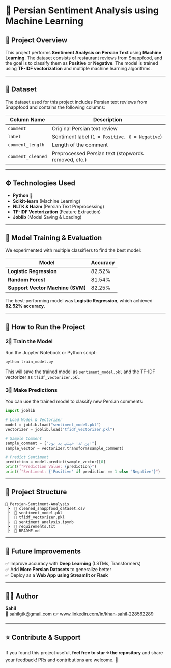 # 💙 Persian Sentiment Analysis using Machine Learning

## 🚀 Project Overview
This project performs **Sentiment Analysis on Persian Text** using **Machine Learning**. The dataset consists of restaurant reviews from Snappfood, and the goal is to classify them as **Positive** or **Negative**. The model is trained using **TF-IDF vectorization** and multiple machine learning algorithms.

---

## 🔹 Dataset
The dataset used for this project includes Persian text reviews from Snappfood and contains the following columns:

| Column Name      | Description                                  |
|-----------------|----------------------------------------------|
| `comment`       | Original Persian text review                |
| `label`         | Sentiment label (`1 = Positive, 0 = Negative`) |
| `comment_length`| Length of the comment                       |
| `comment_cleaned` | Preprocessed Persian text (stopwords removed, etc.) |

---

## ⚙️ Technologies Used
- **Python** 🐍
- **Scikit-learn** (Machine Learning)
- **NLTK & Hazm** (Persian Text Preprocessing)
- **TF-IDF Vectorization** (Feature Extraction)
- **Joblib** (Model Saving & Loading)

---

## 📀 Model Training & Evaluation
We experimented with multiple classifiers to find the best model:

| Model                     | Accuracy  |
|---------------------------|----------|
| **Logistic Regression**   | 82.52%      |
| **Random Forest**         | 81.54%      |
| **Support Vector Machine (SVM)** | 82.25% |

The best-performing model was **Logistic Regression**, which achieved **82.52% accuracy**.

---

## 🔹 How to Run the Project

### 2⃣ Train the Model
Run the Jupyter Notebook or Python script:
```bash
python train_model.py
```
This will save the trained model as `sentiment_model.pkl` and the TF-IDF vectorizer as `tfidf_vectorizer.pkl`.

### 3⃣ Make Predictions
You can use the trained model to classify new Persian comments:
```python
import joblib

# Load Model & Vectorizer
model = joblib.load("sentiment_model.pkl")
vectorizer = joblib.load("tfidf_vectorizer.pkl")

# Sample Comment
sample_comment = ["این غذا خیلی بد بود"]
sample_vector = vectorizer.transform(sample_comment)

# Predict Sentiment
prediction = model.predict(sample_vector)[0]
print(f"Prediction Value: {prediction}")
print(f"Sentiment: {'Positive' if prediction == 1 else 'Negative'}")
```

---

## 📂 Project Structure
```
📝 Persian-Sentiment-Analysis
 ┣  📄 cleaned_snappfood_dataset.csv
 ┣  📄 sentiment_model.pkl
 ┃  📄 tfidf_vectorizer.pkl
 ┣  📄 sentiment_analysis.ipynb
 ┣  📄 requirements.txt
 ┣  📄 README.md
```

---

## 🎯 Future Improvements
✅ Improve accuracy with **Deep Learning** (LSTMs, Transformers)  
✅ Add **More Persian Datasets** to generalize better  
✅ Deploy as a **Web App using Streamlit or Flask**  

---

## 👨‍💻 Author
**Sahil**  
📧 sahilgtk@gmail.com 
👉 www.linkedin.com/in/khan-sahil-228562289    

---

## ⭐ Contribute & Support
If you found this project useful, **feel free to star ⭐ the repository** and share your feedback! PRs and contributions are welcome. 🚀

